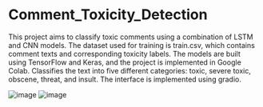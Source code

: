 # Comment_Toxicity_Detection
This project aims to classify toxic comments using a combination of LSTM and CNN models. The dataset used for training is train.csv, which contains comment texts and corresponding toxicity labels. The models are built using TensorFlow and Keras, and the project is implemented in Google Colab. Classifies the text into five different categories: toxic, severe toxic, obscene, threat, and insult. The interface is implemented using gradio.

![image](https://github.com/aryanb203/Comment_Toxicity_Detection/assets/43962969/c0efdf4f-35d6-48f4-a5a1-8661298db199)
![image](https://github.com/aryanb203/Comment_Toxicity_Detection/assets/43962969/ba5b5c5f-9720-42ff-b193-96496705e666)
